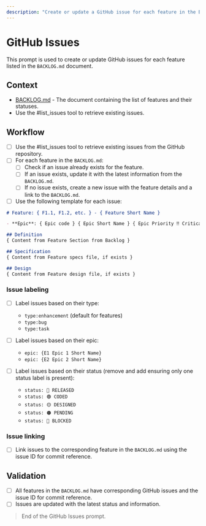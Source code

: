 ```yaml
---
description: "Create or update a GitHub issue for each feature in the BACKLOG document."
---
```


# GitHub Issues

This prompt is used to create or update GitHub issues for each feature listed in the `BACKLOG.md` document.

## Context

- [BACKLOG.md](/docs/BACKLOG.md) - The document containing the list of features and their statuses.
- Use the #list_issues tool to retrieve existing issues.

## Workflow

- [ ] Use the #list_issues tool to retrieve existing issues from the GitHub repository.
- [ ] For each feature in the `BACKLOG.md`:
  - [ ] Check if an issue already exists for the feature.
  - [ ] If an issue exists, update it with the latest information from the `BACKLOG.md`.
  - [ ] If no issue exists, create a new issue with the feature details and a link to the `BACKLOG.md`.

- [ ] Use the following template for each issue:

```markdown
# Feature: { F1.1, F1.2, etc. } - { Feature Short Name }

- **Epic**: { Epic code } { Epic Short Name } { Epic Priority ‼️ Critical ❗ High ❕ Normal }

## Definition
{ Content from Feature Section from Backlog }

## Specification
{ Content from Feature specs file, if exists }

## Design
{ Content from Feature design file, if exists }

```

### Issue labeling

- [ ] Label issues based on their type:
  - `type:enhancement` (default for features)
  - `type:bug`
  - `type:task`

- [ ] Label issues based on their epic:
  - `epic: {E1 Epic 1 Short Name}`
  - `epic: {E2 Epic 2 Short Name}`

- [ ] Label issues based on their status (remove and add ensuring only one status label is present):
  - `status: 🔵 RELEASED`
  - `status: 🟢 CODED`
  - `status: 🟡 DESIGNED`
  - `status: 🟠 PENDING`
  - `status: 🔴 BLOCKED`

### Issue linking

- [ ] Link issues to the corresponding feature in the `BACKLOG.md` using the issue ID for commit reference.

## Validation

- [ ] All features in the `BACKLOG.md` have corresponding GitHub issues and the issue ID for commit reference.
- [ ] Issues are updated with the latest status and information.

> End of the GitHub Issues prompt.
